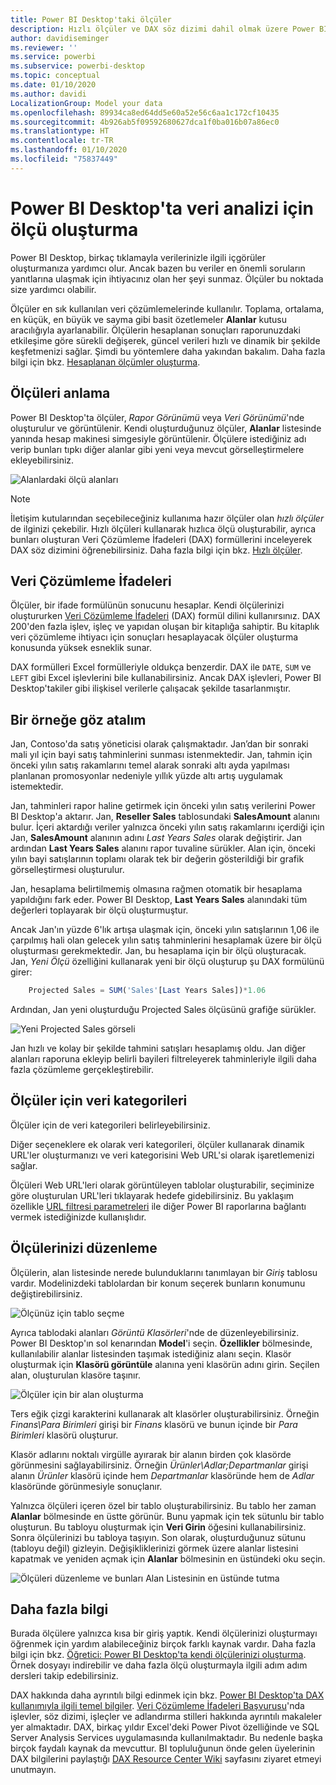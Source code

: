 ```yaml
---
title: Power BI Desktop'taki ölçüler
description: Hızlı ölçüler ve DAX söz dizimi dahil olmak üzere Power BI Desktop'ta ölçü oluşturma ve kullanma
author: davidiseminger
ms.reviewer: ''
ms.service: powerbi
ms.subservice: powerbi-desktop
ms.topic: conceptual
ms.date: 01/10/2020
ms.author: davidi
LocalizationGroup: Model your data
ms.openlocfilehash: 89934ca8ed64dd5e60a52e56c6aa1c172cf10435
ms.sourcegitcommit: 4b926ab5f09592680627dca1f0ba016b07a86ec0
ms.translationtype: HT
ms.contentlocale: tr-TR
ms.lasthandoff: 01/10/2020
ms.locfileid: "75837449"
---
```

# <a name="create-measures-for-data-analysis-in-power-bi-desktop"></a>Power BI Desktop'ta veri analizi için ölçü oluşturma

Power BI Desktop, birkaç tıklamayla verilerinizle ilgili içgörüler oluşturmanıza yardımcı olur. Ancak bazen bu veriler en önemli soruların yanıtlarına ulaşmak için ihtiyacınız olan her şeyi sunmaz. Ölçüler bu noktada size yardımcı olabilir.

Ölçüler en sık kullanılan veri çözümlemelerinde kullanılır. Toplama, ortalama, en küçük, en büyük ve sayma gibi basit özetlemeler **Alanlar** kutusu aracılığıyla ayarlanabilir. Ölçülerin hesaplanan sonuçları raporunuzdaki etkileşime göre sürekli değişerek, güncel verileri hızlı ve dinamik bir şekilde keşfetmenizi sağlar. Şimdi bu yöntemlere daha yakından bakalım. Daha fazla bilgi için bkz. [Hesaplanan ölçümler oluşturma](/learn/modules/model-data-power-bi/4b-create-calculated-measures).

## <a name="understanding-measures"></a>Ölçüleri anlama

Power BI Desktop'ta ölçüler, *Rapor Görünümü* veya *Veri Görünümü*'nde oluşturulur ve görüntülenir. Kendi oluşturduğunuz ölçüler, **Alanlar** listesinde yanında hesap makinesi simgesiyle görüntülenir. Ölçülere istediğiniz adı verip bunları tıpkı diğer alanlar gibi yeni veya mevcut görselleştirmelere ekleyebilirsiniz.

![Alanlardaki ölçü alanları](media/desktop-measures/measuresinpbid_measinfieldlist.png)

> [!NOTE]
> İletişim kutularından seçebileceğiniz kullanıma hazır ölçüler olan *hızlı ölçüler* de ilginizi çekebilir. Hızlı ölçüleri kullanarak hızlıca ölçü oluşturabilir, ayrıca bunları oluşturan Veri Çözümleme İfadeleri (DAX) formüllerini inceleyerek DAX söz dizimini öğrenebilirsiniz. Daha fazla bilgi için bkz. [Hızlı ölçüler](desktop-quick-measures.md).
> 
> 

## <a name="data-analysis-expressions"></a>Veri Çözümleme İfadeleri

Ölçüler, bir ifade formülünün sonucunu hesaplar. Kendi ölçülerinizi oluştururken [Veri Çözümleme İfadeleri](/dax/) (DAX) formül dilini kullanırsınız. DAX 200'den fazla işlev, işleç ve yapıdan oluşan bir kitaplığa sahiptir. Bu kitaplık veri çözümleme ihtiyacı için sonuçları hesaplayacak ölçüler oluşturma konusunda yüksek esneklik sunar.

DAX formülleri Excel formülleriyle oldukça benzerdir. DAX ile `DATE`, `SUM` ve `LEFT` gibi Excel işlevlerini bile kullanabilirsiniz. Ancak DAX işlevleri, Power BI Desktop'takiler gibi ilişkisel verilerle çalışacak şekilde tasarlanmıştır.

## <a name="lets-look-at-an-example"></a>Bir örneğe göz atalım

Jan, Contoso'da satış yöneticisi olarak çalışmaktadır. Jan’dan bir sonraki mali yıl için bayi satış tahminlerini sunması istenmektedir. Jan, tahmin için önceki yılın satış rakamlarını temel alarak sonraki altı ayda yapılması planlanan promosyonlar nedeniyle yıllık yüzde altı artış uygulamak istemektedir.

Jan, tahminleri rapor haline getirmek için önceki yılın satış verilerini Power BI Desktop'a aktarır. Jan, **Reseller Sales** tablosundaki **SalesAmount** alanını bulur. İçeri aktardığı veriler yalnızca önceki yılın satış rakamlarını içerdiği için Jan, **SalesAmount** alanının adını *Last Years Sales* olarak değiştirir. Jan ardından **Last Years Sales** alanını rapor tuvaline sürükler. Alan için, önceki yılın bayi satışlarının toplamı olarak tek bir değerin gösterildiği bir grafik görselleştirmesi oluşturulur.

Jan, hesaplama belirtilmemiş olmasına rağmen otomatik bir hesaplama yapıldığını fark eder. Power BI Desktop, **Last Years Sales** alanındaki tüm değerleri toplayarak bir ölçü oluşturmuştur.

Ancak Jan'ın yüzde 6'lık artışa ulaşmak için, önceki yılın satışlarının 1,06 ile çarpılmış hali olan gelecek yılın satış tahminlerini hesaplamak üzere bir ölçü oluşturması gerekmektedir. Jan, bu hesaplama için bir ölçü oluşturacak. Jan, *Yeni Ölçü* özelliğini kullanarak yeni bir ölçü oluşturup şu DAX formülünü girer:

```sql
    Projected Sales = SUM('Sales'[Last Years Sales])*1.06
```

Ardından, Jan yeni oluşturduğu Projected Sales ölçüsünü grafiğe sürükler.

![Yeni Projected Sales görseli](media/desktop-measures/measuresinpbid_lastyearsales.png)

Jan hızlı ve kolay bir şekilde tahmini satışları hesaplamış oldu. Jan diğer alanları raporuna ekleyip belirli bayileri filtreleyerek tahminleriyle ilgili daha fazla çözümleme gerçekleştirebilir.

## <a name="data-categories-for-measures"></a>Ölçüler için veri kategorileri

Ölçüler için de veri kategorileri belirleyebilirsiniz.

Diğer seçeneklere ek olarak veri kategorileri, ölçüler kullanarak dinamik URL'ler oluşturmanızı ve veri kategorisini Web URL'si olarak işaretlemenizi sağlar.

Ölçüleri Web URL'leri olarak görüntüleyen tablolar oluşturabilir, seçiminize göre oluşturulan URL'leri tıklayarak hedefe gidebilirsiniz. Bu yaklaşım özellikle [URL filtresi parametreleri](service-url-filters.md) ile diğer Power BI raporlarına bağlantı vermek istediğinizde kullanışlıdır.

## <a name="organizing-your-measures"></a>Ölçülerinizi düzenleme

Ölçülerin, alan listesinde nerede bulunduklarını tanımlayan bir *Giriş* tablosu vardır. Modelinizdeki tablolardan bir konum seçerek bunların konumunu değiştirebilirsiniz.

![Ölçünüz için tablo seçme](media/desktop-measures/measures-03.png)

Ayrıca tablodaki alanları *Görüntü Klasörleri*'nde de düzenleyebilirsiniz. Power BI Desktop'ın sol kenarından **Model**'i seçin. **Özellikler** bölmesinde, kullanılabilir alanlar listesinden taşımak istediğiniz alanı seçin. Klasör oluşturmak için **Klasörü görüntüle** alanına yeni klasörün adını girin. Seçilen alan, oluşturulan klasöre taşınır.

![Ölçüler için bir alan oluşturma](media/desktop-measures/measures-04.gif)

Ters eğik çizgi karakterini kullanarak alt klasörler oluşturabilirsiniz. Örneğin *Finans\Para Birimleri* girişi bir *Finans* klasörü ve bunun içinde bir *Para Birimleri* klasörü oluşturur.

Klasör adlarını noktalı virgülle ayırarak bir alanın birden çok klasörde görünmesini sağlayabilirsiniz. Örneğin *Ürünler\Adlar;Departmanlar* girişi alanın *Ürünler* klasörü içinde hem *Departmanlar* klasöründe hem de *Adlar* klasöründe görünmesiyle sonuçlanır.

Yalnızca ölçüleri içeren özel bir tablo oluşturabilirsiniz. Bu tablo her zaman **Alanlar** bölmesinde en üstte görünür. Bunu yapmak için tek sütunlu bir tablo oluşturun. Bu tabloyu oluşturmak için **Veri Girin** öğesini kullanabilirsiniz. Sonra ölçülerinizi bu tabloya taşıyın. Son olarak, oluşturduğunuz sütunu (tabloyu değil) gizleyin. Değişikliklerinizi görmek üzere alanlar listesini kapatmak ve yeniden açmak için **Alanlar** bölmesinin en üstündeki oku seçin.

![Ölçüleri düzenleme ve bunları Alan Listesinin en üstünde tutma](media/desktop-measures/measures-05.png)

## <a name="learn-more"></a>Daha fazla bilgi

Burada ölçülere yalnızca kısa bir giriş yaptık. Kendi ölçülerinizi oluşturmayı öğrenmek için yardım alabileceğiniz birçok farklı kaynak vardır. Daha fazla bilgi için bkz. [Öğretici: Power BI Desktop'ta kendi ölçülerinizi oluşturma](desktop-tutorial-create-measures.md). Örnek dosyayı indirebilir ve daha fazla ölçü oluşturmayla ilgili adım adım dersleri takip edebilirsiniz.  

DAX hakkında daha ayrıntılı bilgi edinmek için bkz. [Power BI Desktop'ta DAX kullanımıyla ilgili temel bilgiler](desktop-quickstart-learn-dax-basics.md). [Veri Çözümleme İfadeleri Başvurusu](/dax/)'nda işlevler, söz dizimi, işleçler ve adlandırma stilleri hakkında ayrıntılı makaleler yer almaktadır. DAX, birkaç yıldır Excel'deki Power Pivot özelliğinde ve SQL Server Analysis Services uygulamasında kullanılmaktadır. Bu nedenle başka birçok faydalı kaynak da mevcuttur. BI topluluğunun önde gelen üyelerinin DAX bilgilerini paylaştığı [DAX Resource Center Wiki](https://social.technet.microsoft.com/wiki/contents/articles/1088.dax-resource-center.aspx) sayfasını ziyaret etmeyi unutmayın.
